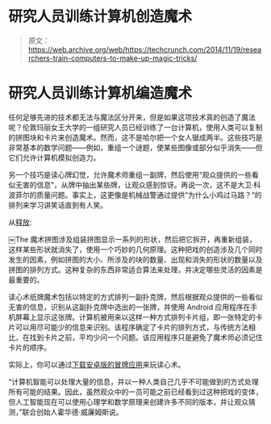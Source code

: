 # 研究人员训练计算机创造魔术 

> 原文：<https://web.archive.org/web/https://techcrunch.com/2014/11/19/researchers-train-computers-to-make-up-magic-tricks/>

# 研究人员训练计算机编造魔术

任何足够先进的技术都无法与魔法区分开来，但是如果这项技术真的创造了魔法呢？伦敦玛丽女王大学的一组研究人员已经训练了一台计算机，使用人类可以复制的拼图块和卡片来创造魔术。然而，这不是哈尔把一个女人锯成两半。这些技巧是非常基本的数学问题——例如，重组一个谜题，使某些图像或部分似乎消失——但它们允许计算机模拟创造力。

另一个技巧是读心牌幻觉，允许魔术师重组一副牌，然后使用“观众提供的一些看似无害的信息”，从牌中抽出某些牌，让观众感到惊讶。再说一次，这不是大卫·科波菲尔的质量问题。事实上，这更像是机械战警通过提供“为什么小鸡过马路？”的排列来学习讲笑话直到有人笑。

从[释放](https://web.archive.org/web/20230206155734/http://www.eurekalert.org/pub_releases/2014-11/qmuo-mtc111414.php):

￼The 魔术拼图涉及组装拼图显示一系列的形状，然后把它拆开，再重新组装，这样某些形状就消失了，使用一个巧妙的几何原理。这种把戏的创造涉及几个同时发生的因素，例如拼图的大小、所涉及的块的数量、出现和消失的形状的数量以及拼图的排列方式。这种复杂的东西非常适合算法来处理，并决定哪些灵活的因素是最重要的。

读心术纸牌魔术包括以特定的方式排列一副扑克牌，然后根据观众提供的一些看似无害的信息，识别从这副扑克牌中选出的一张牌，并使用 Android 应用程序在手机屏幕上显示这张牌。计算机被用来以这样一种方式排列卡片组，即一张特定的卡片可以用尽可能少的信息来识别。该程序确定了卡片的排列方式，与传统方法相比，在找到卡片之前，平均少问一个问题。该应用程序只是避免了魔术师必须记住卡片的顺序。

实际上，你可以通过[下载安卓版的冒牌应用](https://web.archive.org/web/20230206155734/https://play.google.com/store/apps/details?id=com.phi.phoney&hl=en)来玩读心术。

“计算机智能可以处理大量的信息，并以一种人类自己几乎不可能做到的方式处理所有可能的结果。因此，虽然观众中的一员可能之前已经看到过这种把戏的变体，但人工智能现在可以使用心理学和数学原理来创建许多不同的版本，并让观众猜测，”联合创始人霍华德·威廉姆斯说。